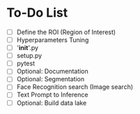 # To-Do List

- [ ] Define the ROI (Region of Interest)
- [ ] Hyperparameters Tuning
- [ ] '__init__'.py
- [ ] setup.py
- [ ] pytest
- [ ] Optional: Documentation
- [ ] Optional: Segmentation
- [ ] Face Recognition search (Image search)
- [ ] Text Prompt to Inference
- [ ] Optional: Build data lake
